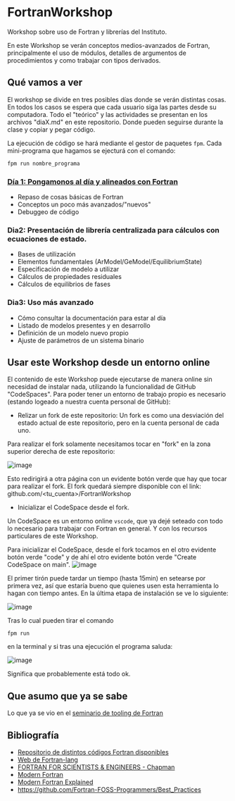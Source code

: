 # FortranWorkshop
Workshop sobre uso de Fortran y librerías del Instituto.

En este Workshop se verán conceptos medios-avanzados de Fortran, 
principalmente el uso de módulos, detalles de argumentos de procedimientos
y como trabajar con tipos derivados. 

## Qué vamos a ver
El workshop se divide en tres posibles días donde se verán distintas cosas. 
En todos los casos se espera que cada usuario siga las partes desde su computadora.
Todo el "teórico" y las actividades se presentan en los archivos "diaX.md" en este
repositorio. Donde pueden seguirse durante la clase y copiar y pegar código.

La ejecución de código se hará mediante el gestor de paquetes `fpm`. Cada mini-programa que
hagamos se ejecturá con el comando:

```bash
fpm run nombre_programa
```

### [Día 1: Pongamonos al día y alineados con Fortran](dia1.md)
- Repaso de cosas básicas de Fortran
- Conceptos un poco más avanzados/"nuevos"
- Debuggeo de código

### Dia2: Presentación de librería centralizada para cálculos con ecuaciones de estado.
- Bases de utilización
- Elementos fundamentales (ArModel/GeModel/EquilibriumState)
- Especificación de modelo a utilizar
- Cálculos de propiedades residuales
- Cálculos de equilibrios de fases

### Dia3: Uso más avanzado
- Cómo consultar la documentación para estar al día
- Listado de modelos presentes y en desarrollo
- Definición de un modelo nuevo propio
- Ajuste de parámetros de un sistema binario

## Usar este Workshop desde un entorno online
El contenido de este Workshop puede ejecutarse de manera online sin necesidad de instalar nada, 
utilizando la funcionalidad de GitHub "CodeSpaces". Para poder tener un entorno de trabajo propio
es necesario (estando logeado a nuestra cuenta personal de GitHub):

- Relizar un fork de este repositorio: Un fork es como una desviación del estado actual de este repositorio, pero en la cuenta personal de cada uno.

Para realizar el fork solamente necesitamos tocar en "fork" en la zona superior derecha de este repositorio:

![image](https://github.com/ipqa-research/FortranWorkshop/assets/24468661/c3ad71ba-f0f5-4b3b-8f6e-e7e3b3f82047)

Esto redirigirá a otra página con un evidente botón verde que hay que tocar para realizar el fork. El fork
quedará siempre disponible con el link: github.com/<tu_cuenta>/FortranWorkshop

- Inicializar el CodeSpace desde el fork.

Un CodeSpace es un entorno online `vscode`, que ya dejé seteado con todo lo necesario para trabajar con Fortran en general. Y con
los recursos particulares de este Workshop.

Para inicializar el CodeSpace, desde el fork tocamos en el otro evidente botón verde "code" y de ahí el otro evidente botón verde
"Create CodeSpace on main".
![image](https://github.com/ipqa-research/FortranWorkshop/assets/24468661/3f7c84a6-0a65-4d8b-8dea-b92c363c79ad)

El primer tirón puede tardar un tiempo (hasta 15min) en setearse por primera vez, así que estaría bueno que quienes usen esta
herramienta lo hagan con tiempo antes. En la última etapa de instalación se ve lo siguiente:

![image](https://github.com/ipqa-research/FortranWorkshop/assets/24468661/84dd6462-1a77-44ca-aa4e-db5ef38545a0)


Tras lo cual pueden tirar el comando

```
fpm run
```

en la terminal y si tras una ejecución el programa saluda:

![image](https://github.com/ipqa-research/FortranWorkshop/assets/24468661/5c5955c6-f653-4919-a88c-4422ac8dba99)

Significa que probablemente está todo ok.


## Que asumo que ya se sabe
Lo que ya se vio en el [seminario de tooling de Fortran](https://github.com/ipqa-research/curso-linux/blob/main/fortran/tooling/README.md)


## Bibliografía
- [Repositorio de distintos códigos Fortran disponibles](https://github.com/Beliavsky/Fortran-code-on-GitHub)
- [Web de Fortran-lang](https://fortran-lang.org/learn/)
- [FORTRAN FOR SCIENTISTS & ENGINEERS - Chapman](https://books.google.com.ar/books?id=OQhBMQAACAAJ)
- [Modern Fortran](https://livebook.manning.com/book/modern-fortran/chapter-4/v-12/)
- [Modern Fortran Explained](https://global.oup.com/academic/product/modern-fortran-explained-9780198876588?q=Fortran%202023&lang=en&cc=de)
- https://github.com/Fortran-FOSS-Programmers/Best_Practices
